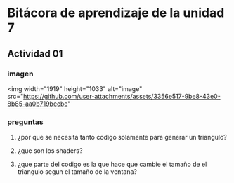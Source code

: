 # Bitácora de aprendizaje de la unidad 7

## Actividad 01

### imagen

<img width="1919" height="1033" alt="image" src="https://github.com/user-attachments/assets/3356e517-9be8-43e0-8b85-aa0b719becbe" 


### preguntas

1. ¿por que se necesita tanto codigo solamente para generar un triangulo?

2. ¿que son los shaders?

3. ¿que parte del codigo es la que hace que cambie el tamaño de el triangulo segun el tamaño de la ventana?

   

